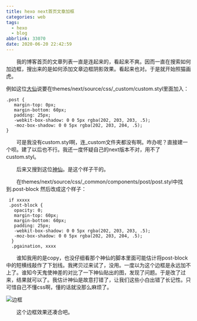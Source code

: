 ```yaml
---
title: hexo next首页文章加框
categories: web
tags:
  - hexo
  - blog
abbrlink: 33070
date: 2020-06-20 22:42:59
---
```


&emsp;&emsp;我的博客首页的文章列表一直是连起来的，看起来不爽。因而一直在搜索如何加边框，搜出来的是如何添加文章边框阴影效果。看起来也对。于是就开始照猫画虎。
<!-- more -->

例如这位[大仙](https://www.jianshu.com/p/428244cd2caa)说要在themes/next/source/css/\_custom/custom.styl里面加入：
```
.post {
   margin-top: 0px;
   margin-bottom: 60px;
   padding: 25px;
   -webkit-box-shadow: 0 0 5px rgba(202, 203, 203, .5);
   -moz-box-shadow: 0 0 5px rgba(202, 203, 204, .5);
}

```
&emsp;&emsp;可是我没有custom.styl啊，连\_custom文件夹都没有啊。咋办呢？直接建一个呗。建了以后也不行。我还一度怀疑自己的next版本不对，用不了custom.styl。

&emsp;&emsp;后来又搜到这位[神仙](https://blog.csdn.net/qq_39119496/article/details/103372437?utm_medium=distribute.pc_relevant_t0.none-task-blog-BlogCommendFromMachineLearnPai2-1.nonecase&depth_1-utm_source=distribute.pc_relevant_t0.none-task-blog-BlogCommendFromMachineLearnPai2-1.nonecase)。是这个样子干的。

&emsp;&emsp;在themes/next/source/css/\_common/components/post/post.styl中找到.post-block
然后改成这个样子：
```
 if xxxxx
 .post-block {
   opacity: 0;
   margin-top: 60px;
   margin-bottom: 60px;
   padding: 25px;
   -webkit-box-shadow: 0 0 5px rgba(202, 203, 203, .5);
   -moz-box-shadow: 0 0 5px rgba(202, 203, 204, .5);
  }
  .pgaination, xxxx
```
&emsp;&emsp;谁知我用的是copy，也没仔细看那个神仙的脚本里面可能估计将post-block中的短横线敲作了下划线。我拷贝过来试了，没用。一度以为这个边框是永远加不上了。谁知今天鬼使神差的对比了一下神仙贴出的图，发现了问题。于是改了过来，结果就可以了。我估计神仙是故意打错了，让我们这些小白出错了长记性。只可惜自己不懂css啊，懂的话就没那么麻烦了。

![边框](frame.png)

&emsp;&emsp;这个边框效果还凑合吧。
